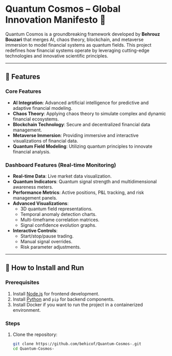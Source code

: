 # Quantum Cosmos – Global Innovation Manifesto 🌌

Quantum Cosmos is a groundbreaking framework developed by **Behrouz Bouzari** that merges AI, chaos theory, blockchain, and metaverse immersion to model financial systems as quantum fields. This project redefines how financial systems operate by leveraging cutting-edge technologies and innovative scientific principles.

---

## 🌟 Features

### Core Features
- **AI Integration**: Advanced artificial intelligence for predictive and adaptive financial modeling.
- **Chaos Theory**: Applying chaos theory to simulate complex and dynamic financial ecosystems.
- **Blockchain Technology**: Secure and decentralized financial data management.
- **Metaverse Immersion**: Providing immersive and interactive visualizations of financial data.
- **Quantum Field Modeling**: Utilizing quantum principles to innovate financial analysis.

### Dashboard Features (Real-time Monitoring)
- **Real-time Data**: Live market data visualization.
- **Quantum Indicators**: Quantum signal strength and multidimensional awareness meters.
- **Performance Metrics**: Active positions, P&L tracking, and risk management panels.
- **Advanced Visualizations**: 
  - 3D quantum field representations.
  - Temporal anomaly detection charts.
  - Multi-timeframe correlation matrices.
  - Signal confidence evolution graphs.
- **Interactive Controls**:
  - Start/stop/pause trading.
  - Manual signal overrides.
  - Risk parameter adjustments.

---

## 🚀 How to Install and Run

### Prerequisites
1. Install [Node.js](https://nodejs.org/) for frontend development.
2. Install [Python](https://www.python.org/) and `pip` for backend components.
3. Install Docker if you want to run the project in a containerized environment.

### Steps
1. Clone the repository:
   ```bash
   git clone https://github.com/behicof/Quantum-Cosmos-.git
   cd Quantum-Cosmos-

